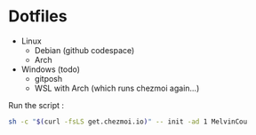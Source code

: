 # Dotfiles

- Linux
    - Debian (github codespace)
    - Arch
- Windows (todo)
    - gitposh
    - WSL with Arch (which runs chezmoi again...)

Run the script :

```sh
sh -c "$(curl -fsLS get.chezmoi.io)" -- init -ad 1 MelvinCou
```